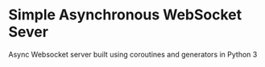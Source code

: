 Simple Asynchronous WebSocket Sever
==================================

Async Websocket server built using coroutines and generators in Python 3 
